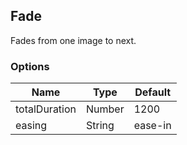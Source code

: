 ---
---

## Fade

Fades from one image to next.

### Options

| Name | Type | Default |
|------|------|---------|
| totalDuration | Number | 1200 |
| easing | String | ease-in |
